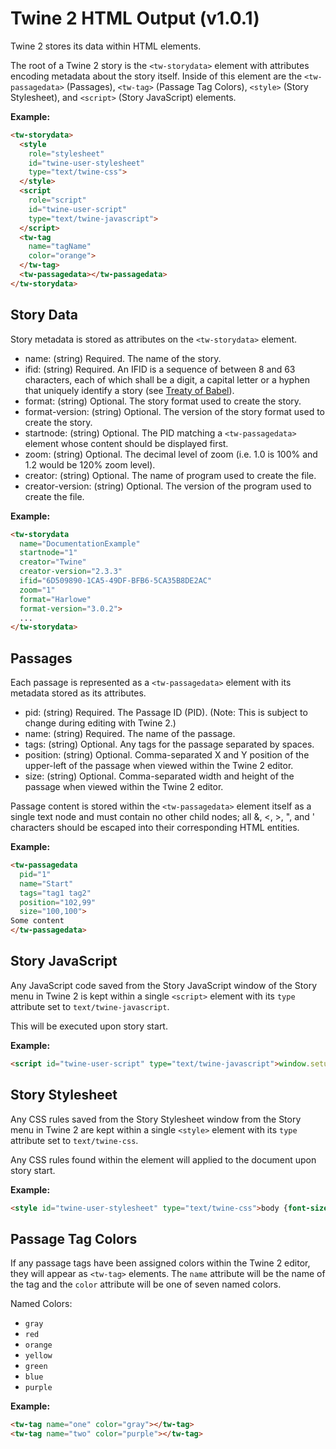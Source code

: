 # Twine 2 HTML Output (v1.0.1)

Twine 2 stores its data within HTML elements.

The root of a Twine 2 story is the `<tw-storydata>` element with attributes encoding metadata about the story itself. Inside of this element are the `<tw-passagedata>` (Passages), `<tw-tag>` (Passage Tag Colors), `<style>` (Story Stylesheet), and `<script>` (Story JavaScript) elements.

**Example:**

```html
<tw-storydata>
  <style
    role="stylesheet"
    id="twine-user-stylesheet"
    type="text/twine-css">
  </style>
  <script
    role="script"
    id="twine-user-script"
    type="text/twine-javascript">
  </script>
  <tw-tag
    name="tagName"
    color="orange">
  </tw-tag>
  <tw-passagedata></tw-passagedata>
</tw-storydata>
```

## Story Data

Story metadata is stored as attributes on the `<tw-storydata>` element.

* name: (string) Required. The name of the story.
* ifid: (string) Required. An IFID is a sequence of between 8 and 63 characters, each of which shall be a digit, a capital letter or a hyphen that uniquely identify a story (see [Treaty of Babel](https://babel.ifarchive.org/)).
* format: (string) Optional. The story format used to create the story.
* format-version: (string) Optional. The version of the story format used to create the story.
* startnode: (string) Optional. The PID matching a `<tw-passagedata>` element whose content should be displayed first.
* zoom: (string) Optional. The decimal level of zoom (i.e. 1.0 is 100% and 1.2 would be 120% zoom level).
* creator: (string) Optional. The name of program used to create the file.
* creator-version: (string) Optional. The version of the program used to create the file.

**Example:**

```html
<tw-storydata
  name="DocumentationExample"
  startnode="1"
  creator="Twine"
  creator-version="2.3.3"
  ifid="6D509890-1CA5-49DF-BFB6-5CA35B8DE2AC"
  zoom="1"
  format="Harlowe"
  format-version="3.0.2">
  ...
</tw-storydata>
```

## Passages

Each passage is represented as a `<tw-passagedata>` element with its metadata stored as its attributes.

* pid: (string) Required. The Passage ID (PID). (Note: This is subject to change during editing with Twine 2.)
* name: (string) Required. The name of the passage.
* tags: (string) Optional. Any tags for the passage separated by spaces.
* position: (string) Optional. Comma-separated X and Y position of the upper-left of the passage when viewed within the Twine 2 editor.
* size: (string) Optional. Comma-separated width and height of the passage when viewed within the Twine 2 editor.

Passage content is stored within the `<tw-passagedata>` element itself as a single text node and must contain no other child nodes; all &, <, >, ", and ' characters should be escaped into their corresponding HTML entities.

**Example:**

```html
<tw-passagedata
  pid="1"
  name="Start"
  tags="tag1 tag2"
  position="102,99"
  size="100,100">
Some content
</tw-passagedata>
```

## Story JavaScript

Any JavaScript code saved from the Story JavaScript window of the Story menu in Twine 2 is kept within a single `<script>` element with its `type` attribute set to `text/twine-javascript`.

This will be executed upon story start.

**Example:**

```html
<script id="twine-user-script" type="text/twine-javascript">window.setup = {};</script>
```

## Story Stylesheet

Any CSS rules saved from the Story Stylesheet window from the Story menu in Twine 2 are kept within a single `<style>` element with its `type` attribute set to `text/twine-css`.

Any CSS rules found within the element will applied to the document upon story start.

**Example:**

```html
<style id="twine-user-stylesheet" type="text/twine-css">body {font-size: 1.5em;}</style>
```

## Passage Tag Colors

If any passage tags have been assigned colors within the Twine 2 editor, they will appear as `<tw-tag>` elements. The `name` attribute will be the name of the tag and the `color` attribute will be one of seven named colors.

Named Colors:

* `gray`
* `red`
* `orange`
* `yellow`
* `green`
* `blue`
* `purple`

**Example:**

```html
<tw-tag name="one" color="gray"></tw-tag>
<tw-tag name="two" color="purple"></tw-tag>
```
